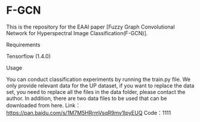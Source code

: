 # F-GCN

This is the repository for the EAAI paper [Fuzzy Graph Convolutional Network for Hyperspectral Image Classification(F-GCN)].

Requirements

Tensorflow (1.4.0)

Usage

You can conduct classification experiments by running the train.py file. We only provide relevant data for the UP dataset, if you want to replace the data set, you need to replace all the files in the data folder, please contact the author.
In addition, there are two data files to be used that can be downloaded from here.
Link：https://pan.baidu.com/s/1M7M5HRrmVsqR9mv1IpyEUQ 
Code：1111
